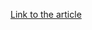 [Link to the article](https://www.trendmicro.com/content/dam/trendmicro/global/en/research/23/e/water-orthrus-new-campaigns-deliver-rootkit-and-phishing-modules/waterorthrus_iocs.txt)
